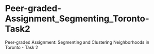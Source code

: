 # Peer-graded-Assignment_Segmenting_Toronto-Task2
Peer-graded Assignment: Segmenting and Clustering Neighborhoods in Toronto - Task 2
